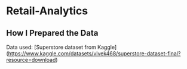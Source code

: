 # Retail-Analytics
## How I Prepared the Data

Data used: [Superstore dataset from Kaggle] (https://www.kaggle.com/datasets/vivek468/superstore-dataset-final?resource=download)

